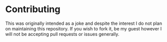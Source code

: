 # Contributing
   
This was originally intended as a joke and despite the interest I do not plan on maintaining this repository. If you wish to fork it, be my guest however I will not be accepting pull requests or issues generally. 
   
    
